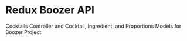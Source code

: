 # Redux Boozer API

Cocktails Controller and Cocktail, Ingredient, and Proportions Models for Boozer Project